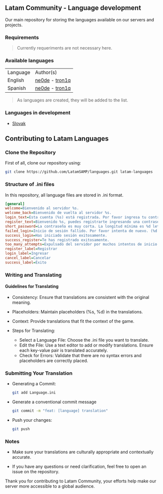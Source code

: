 ## Latam Community - Language development
Our main repository for storing the languages ​​available on our servers and projects.

### Requirements
> Currently requeriments are not necessary here.

### Available languages
<table>
    <tr>
        <td>Language</td>
        <td>Author(s)</td>
    </tr>
    <tr>
        <td>English</td>
        <td>
            <a href="https://github.com/manucabral">ne0de</a> -
            <a href="https://github.com/larayavrs">tron1q</a>
        </td>
    </tr>
    <tr>
        <td>Spanish</td>
        <td>
            <a href="https://github.com/manucabral">ne0de</a> -
            <a href="https://github.com/larayavrs">tron1q</a>
        </td>
    </tr>
</table>

> As languages ​​are created, they will be added to the list.

### Languages in development
- [Slovak](#)

## Contributing to Latam Languages

### Clone the Repository
First of all, clone our repository using:

```sh
git clone https://github.com/LatamSAMP/languages.git latam-languages
```

### Structure of .ini files
In this repository, all language files are stored in .ini format.

```ini
[general]
welcome=Bienvenido al servidor %s.
welcome_back=Bienvenido de vuelta al servidor %s.
login_text=Esta cuenta (%s) está registrada. Por favor ingresa tu contraseña.
register_text=Bienvenido %s, puedes registrarte ingresando una contraseña aquí abajo.
short_password=La contraseña es muy corta. La longitud mínima es %d letras.
failed_login=Inicio de sesión fallido. Por favor intenta de nuevo. (%d intentos restantes).
success_login=Has iniciado sesión exitosamente.
success_register=Te has registrado exitosamente.
too_many_attempts=Expulsado del servidor por muchos intentos de inicio de sesión fallidos.
register_label=Registrar
login_label=Ingresar
cancel_label=Cancelar
success_label=Éxito
```

### Writing and Translating

#### Guidelines for Translating
- Consistency: Ensure that translations are consistent with the original meaning.

- Placeholders: Maintain placeholders (%s, %d) in the translations.
- Context: Provide translations that fit the context of the game.
- Steps for Translating:
    - Select a Language File: Choose the .ini file you want to translate.
    - Edit the File: Use a text editor to add or modify translations. Ensure each key-value pair is translated accurately.
    - Check for Errors: Validate that there are no syntax errors and placeholders are correctly placed.

### Submitting Your Translation

- Generating a Commit:

    ```sh
    git add Language.ini
    ```

- Generate a conventional commit message

    ```sh
    git commit -m "feat: [language] translation"
    ```

- Push your changes:
    ```sh
    git push
    ```

### Notes
- Make sure your translations are culturally appropriate and contextually accurate.

- If you have any questions or need clarification, feel free to open an issue on the repository.

Thank you for contributing to Latam Community, your efforts help make our server more accessible to a global audience.